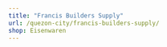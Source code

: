 ```yaml
---
title: "Francis Builders Supply"
url: /quezon-city/francis-builders-supply/
shop: Eisenwaren
---
```

